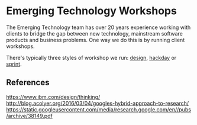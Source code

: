 # Emerging Technology Workshops
The Emerging Technology team has over 20 years experience working with clients to bridge the gap between new technology, mainstream software products and business problems. One way we do this is by running client workshops.  

There's typically three styles of workshop we run: [design](workshop-design/introduction.md), [hackday](workshop-hackday/introduction.md) or [sprint](workshop-sprint/introduction.md).


## References
https://www.ibm.com/design/thinking/
http://blog.acolyer.org/2016/03/04/googles-hybrid-approach-to-research/
https://static.googleusercontent.com/media/research.google.com/en//pubs/archive/38149.pdf
